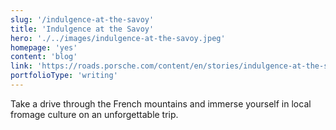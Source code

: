 ```yaml
---
slug: '/indulgence-at-the-savoy'
title: 'Indulgence at the Savoy'
hero: './../images/indulgence-at-the-savoy.jpeg'
homepage: 'yes'
content: 'blog'
link: 'https://roads.porsche.com/content/en/stories/indulgence-at-the-savoy'
portfolioType: 'writing'
---
```


Take a drive through the French mountains and immerse yourself in local fromage culture on an unforgettable trip.
